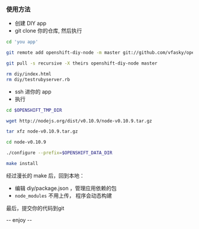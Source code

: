 ### 使用方法


- 创建 DIY app
- git clone 你的仓库, 然后执行

``` sh
cd 'you app'

git remote add openshift-diy-node -m master git://github.com/vfasky/openshift-diy-node.git

git pull -s recursive -X theirs openshift-diy-node master

rm diy/index.html 
rm diy/testrubyserver.rb
```

- ssh 进你的 app
- 执行 

``` sh
cd $OPENSHIFT_TMP_DIR

wget http://nodejs.org/dist/v0.10.9/node-v0.10.9.tar.gz

tar xfz node-v0.10.9.tar.gz

cd node-v0.10.9

./configure --prefix=$OPENSHIFT_DATA_DIR

make install
```

经过漫长的 make 后，回到本地：

- 编辑 diy/package.json ，管理应用依赖的包
- `node_modules` 不用上传， 程序会动态构建

最后，提交你的代码到git 

-- enjoy --
